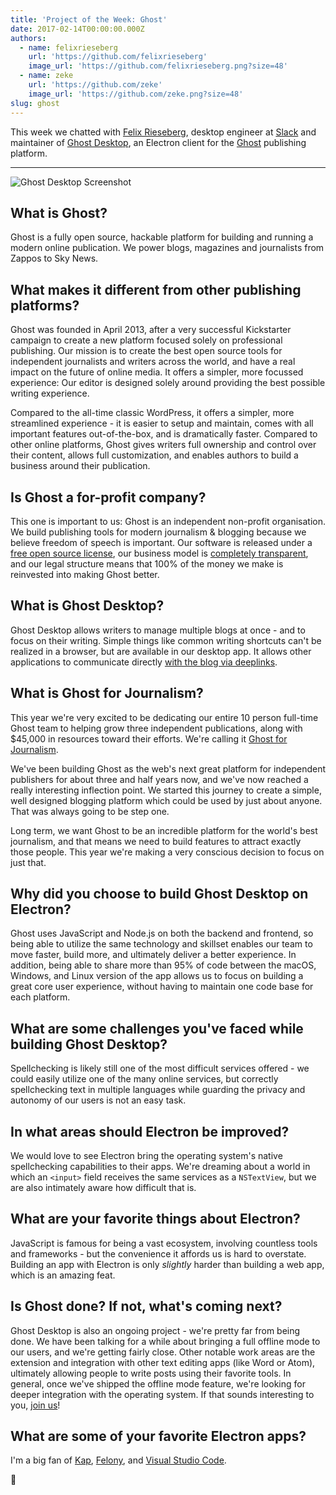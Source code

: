 ```yaml
---
title: 'Project of the Week: Ghost'
date: 2017-02-14T00:00:00.000Z
authors:
  - name: felixrieseberg
    url: 'https://github.com/felixrieseberg'
    image_url: 'https://github.com/felixrieseberg.png?size=48'
  - name: zeke
    url: 'https://github.com/zeke'
    image_url: 'https://github.com/zeke.png?size=48'
slug: ghost
---
```

This week we chatted with [Felix Rieseberg](https://felixrieseberg.com/), desktop engineer at [Slack](https://slack.com/) and maintainer of [Ghost Desktop](https://ghost.org/downloads/), an Electron client for the [Ghost](https://ghost.org/) publishing platform.

---

<div class="pt-5">
  <img src="https://cloud.githubusercontent.com/assets/2289/22913898/7396b0de-f222-11e6-8e5d-147a7ced37a9.png" alt="Ghost Desktop Screenshot"/> 
</div>

## What is Ghost?

Ghost is a fully open source, hackable platform for building and running a modern online publication. We power blogs, magazines and journalists from Zappos to Sky News.

## What makes it different from other publishing platforms?

Ghost was founded in April 2013, after a very successful Kickstarter campaign to create a new platform focused solely on professional publishing. Our mission is to create the best open source tools for independent journalists and writers across the world, and have a real impact on the future of online media. It offers a simpler, more focussed experience: Our editor is designed solely around providing the best possible writing experience.

Compared to the all-time classic WordPress, it offers a simpler, more streamlined experience - it is easier to setup and maintain, comes with all important features out-of-the-box, and is dramatically faster. Compared to other online platforms, Ghost gives writers full ownership and control over their content, allows full customization, and enables authors to build a business around their publication.

## Is Ghost a for-profit company?

This one is important to us: Ghost is an independent non-profit organisation. We build publishing tools for modern journalism & blogging because we believe freedom of speech is important. Our software is released under a [free open source license](https://github.com/TryGhost/Ghost), our business model is [completely transparent](https://blog.ghost.org/year-3/), and our legal structure means that 100% of the money we make is reinvested into making Ghost better.

## What is Ghost Desktop?

Ghost Desktop allows writers to manage multiple blogs at once - and to focus on their writing. Simple things like common writing shortcuts can't be realized in a browser, but are available in our desktop app. It allows other applications to communicate directly [with the blog via deeplinks](https://github.com/tryghost/ghost-desktop/blob/master/docs/deeplinks.md).

## What is Ghost for Journalism?

This year we're very excited to be dedicating our entire 10 person full-time Ghost team to helping grow three independent publications, along with $45,000 in resources toward their efforts. We're calling it [Ghost for Journalism](https://ghost.org/journalism/).

We've been building Ghost as the web's next great platform for independent publishers for about three and half years now, and we've now reached a really interesting inflection point. We started this journey to create a simple, well designed blogging platform which could be used by just about anyone. That was always going to be step one.

Long term, we want Ghost to be an incredible platform for the world's best journalism, and that means we need to build features to attract exactly those people. This year we're making a very conscious decision to focus on just that.

## Why did you choose to build Ghost Desktop on Electron?

Ghost uses JavaScript and Node.js on both the backend and frontend, so being able to utilize the same technology and skillset enables our team to move faster, build more, and ultimately deliver a better experience. In addition, being able to share more than 95% of code between the macOS, Windows, and Linux version of the app allows us to focus on building a great core user experience, without having to maintain one code base for each platform.

## What are some challenges you've faced while building Ghost Desktop?

Spellchecking is likely still one of the most difficult services offered - we could easily utilize one of the many online services, but correctly spellchecking text in multiple languages while guarding the privacy and autonomy of our users is not an easy task.

## In what areas should Electron be improved?

We would love to see Electron bring the operating system's native spellchecking capabilities to their apps. We're dreaming about a world in which an `<input>` field receives the same services as a `NSTextView`, but we are also intimately aware how difficult that is.

## What are your favorite things about Electron?

JavaScript is famous for being a vast ecosystem, involving countless tools and frameworks - but the convenience it affords us is hard to overstate. Building an app with Electron is only _slightly_ harder than building a web app, which is an amazing  feat.

## Is Ghost done? If not, what's coming next?

Ghost Desktop is also an ongoing project - we're pretty far from being done. We have been talking for a while about bringing a full offline mode to our users, and we're getting fairly close. Other notable work areas are the extension and integration with other text editing apps (like Word or Atom), ultimately allowing people to write posts using their favorite tools. In general, once we've shipped the offline mode feature, we're looking for deeper integration with the operating system. If that sounds interesting to you, [join us](https://github.com/tryghost/ghost-desktop)!

## What are some of your favorite Electron apps?

I'm a big fan of [Kap](https://getkap.co/), [Felony](https://github.com/henryboldi/felony), and [Visual Studio Code](https://code.visualstudio.com).

👻
